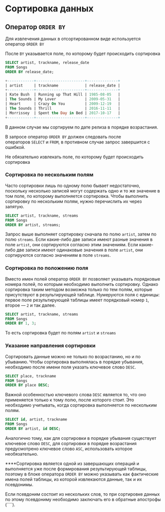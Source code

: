 # Сортировка данных

## Оператор `ORDER BY`

Для извлечения данных в отсортированном виде используется оператор `ORDER BY`

После `BY` указывается поле, по которому будет происходить сортировка

```sql
SELECT artist, trackname, release_date
FROM Songs
ORDER BY release_date;
```

```sql
+------------+----------------------+--------------+
| artist     | trackname            | release_date |
+------------+----------------------+--------------+
| Kate Bush  | Running up That Hill | 1985-08-05   |
| The Sounds | My Lover             | 2009-05-31   |
| Heart      | Crazy On You         | 2009-12-19   |
| The Sounds | Thrill               | 2016-11-11   |
| Morrissey  | Spent the Day in Bed | 2017-10-17   |
+------------+----------------------+--------------+
```

В данном случае мы сортируем по дате релиза в порядке возрастания. 

В запросе оператор `ORDER BY` должен следовать после операторов `SELECT` и `FROM`, в противном случае запрос завершится с ошибкой.

Не обязательно извлекать поле, по которому будет происходить сортировка

### Сортировка по нескольким полям

Часто сортировки лишь по одному полю бывает недостаточно, поскольку несколько записей могут содержать одно и то же значение в том поле, по которому выполняется сортировка. Чтобы выполнить сортировку по нескольким полям, нужно перечислить их через запятую.

```sql
SELECT artist, trackname, streams
FROM Songs
ORDER BY artist, streams;
```

Запрос выше выполняет сортировку сначала по полю `artist`, затем по полю `streams`. Если какие-либо две записи имеют разные значения в поле `artist`, они сортируются согласно этим значениям. Если какие-либо две записи имеют одинаковые значения в поле `artist`, они сортируются согласно значениям в поле `streams`.

### Сортировка по положению поля

Вместо имен полей оператор `ORDER BY` позволяет указывать порядковые номера полей, по которым необходимо выполнить сортировку. Однако сортировка таким методом возможна только по тем полям, которые присутствуют в результирующей таблице. Нумеруются поля с единицы: первое поле результирующей таблицы имеет порядковый номер `1`, второе — `2` и так далее.

```sql
SELECT artist, trackname, streams
FROM Songs
ORDER BY 1, 3;
```

То есть сортировка будет по полям `artist` и `streams`

### **Указание направления сортировки**

Сортировать данные можно не только по возрастанию, но и по убыванию. Чтобы сортировка выполнялась в порядке убывания, необходимо после имени поля указать ключевое слово `DESC`.

```sql
SELECT place, trackname
FROM Songs
ORDER BY place DESC;
```

Важной особенностью ключевого слова `DESC` является то, что оно применяется только к тому полю, после которого стоит. Это необходимо учитывать, когда сортировка выполняется по нескольким полям.

```sql
SELECT id, artist, trackname
FROM Songs
ORDER BY artist, id DESC;
```

Аналогично тому, как для сортировки в порядке убывания существует ключевое слово `DESC`, для сортировки в порядке возрастания предусмотрено ключевое слово `ASC`, использовать которое необязательно.

****Сортировка является одной из завершающих операций и выполняется уже после формирования результирующей таблицы, поэтому в блоке оператора `ORDER BY` можно указывать как фактические имена полей таблицы, из которой извлекаются данные, так и их псевдонимы.

Если псевдоним состоит из нескольких слов, то при сортировке данных по этому псевдониму необходимо заключать его в обратные апострофы (````).
